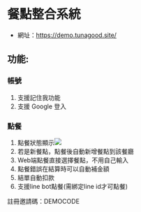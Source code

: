 # 餐點整合系統
- 網址：https://demo.tunagood.site/

## 功能:
### 帳號
1. 支援記住我功能
2. 支援 Google 登入

### 點餐
1. 點餐狀態顯示![](https://i.imgur.com/VuLvy6m.png)
2. 若是新餐點，點餐後自動新增餐點到該餐廳
3. Web端點餐直接選擇餐點，不用自己輸入
4. 點餐錯誤在結算時可以自動補金額
5. 結單自動扣款
6. 支援line bot點餐(需綁定line id才可點餐)

註冊邀請碼：DEMOCODE
